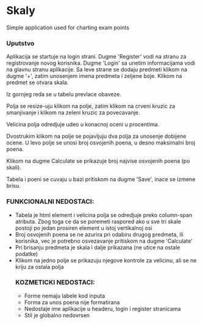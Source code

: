# Skaly
Simple application used for charting exam points

### Uputstvo
Aplikacija se startuje na login strani. Dugme 'Register' vodi na stranu
za registrovanje novog korisnika. Dugme 'Login' sa unetim informacijama
vodi na glavnu stranu aplikacije. 
Sa leve strane se dodaju predmeti klikom na dugme '+', zatim unоsenjem 
imena predmeta i zeljene boje. Klikom na predmet se otvara skala.

Iz gornjeg reda se u tabelu prevlace obaveze. 

Polja se resize-uju klikom na polje, zatim klikom na crveni kruzic za
smanjivanje i klikom na zeleni kruzic za povecavanje.

Velicina polja odredjuje udeo u konacnoj oceni u procentima.

Dvostrukim klikom na polje se pojavljuju dva polja za unosenje dobijene ocene.
U levo polje se unosi broj osvojenih poena, u desno maksimalni broj poena.

Klikom na dugme Calculate se prikazuje broj najvise osvojenih poena (po skali).

Tabela i poeni se cuvaju u bazi pritiskom na dugme 'Save', inace se izmene brisu.

### FUNKCIONALNI NEDOSTACI:
- Tabela je <table> html element i velicina polja se odredjuje preko 
column-span atributa. Zbog toga ce da se poremeti raspored ako u sve tri
skale postoji po jedan prosiren element u istoj vertikalnoj osi
- Broj osvojenih poena se ne azurira pri odabiru drugog predmeta, ili korisnika,
vec je potrebno osvezavanje pritiskom na dugme 'Calculate'
- Pri brisanju predmeta je skala i dalje prikazana (ne utice na ostale podatke)
- Klikom na jedno polje se prikazuju njegove kontrole za velicinu, ali se ne
kriju za ostala polja

### KOZMETICKI NEDOSTACI: 
- Forme nemaju labele kod inputa
- Forma za unos poena nije formatirana
- Nedostaje ime aplikacije u headeru, login i register stranicama
- Stil je globalno nedovrsen
